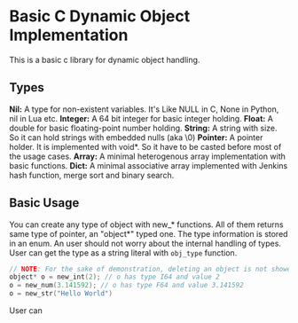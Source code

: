 # Basic C Dynamic Object Implementation

This is a basic c library for dynamic object handling.

## Types

**Nil:** A type for non-existent variables. It's Like NULL in C, None in Python, nil in Lua etc.
**Integer:** A 64 bit integer for basic integer holding.
**Float:** A double for basic floating-point number holding.
**String:** A string with size. So it can hold strings with embedded nulls (aka \0)
**Pointer:** A pointer holder. It is implemented with void*. So it have to be casted before most of the usage cases.
**Array:** A minimal heterogenous array implementation with basic functions.
**Dict:** A minimal associative array implemented with Jenkins hash function, merge sort and binary search.

## Basic Usage

You can create any type of object with new_* functions. All of them returns same type of pointer, an "object*" typed one. The type information is stored in an enum. An user should not worry about the internal handling of types. User can get the type as a string literal with `obj_type` function.

~~~c
// NOTE: For the sake of demonstration, deleting an object is not showed here. But an user must free the object with del_obj if they don't want any dangling pointers around the program
object* o = new_int(2); // o has type I64 and value 2
o = new_num(3.141592); // o has type F64 and value 3.141592
o = new_str("Hello World")
~~~

User can 